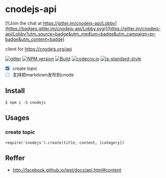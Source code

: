 # cnodejs-api

[![Join the chat at https://gitter.im/cnodejs-api/Lobby](https://badges.gitter.im/cnodejs-api/Lobby.svg)](https://gitter.im/cnodejs-api/Lobby?utm_source=badge&utm_medium=badge&utm_campaign=pr-badge&utm_content=badge)

client for https://cnodejs.org/api

[![gitter](https://badges.gitter.im/Join%20Chat.svg)](https://gitter.im/i5ting/cnodejs-api?utm_source=badge&utm_medium=badge&utm_campaign=pr-badge&utm_content=badge)
[![NPM version](https://img.shields.io/npm/v/cnodejs-api.svg?style=flat-square)](https://www.npmjs.com/package/cnodejs-api)
[![Build](https://travis-ci.org/i5ting/cnodejs-api.svg?branch=master)](https://travis-ci.org/i5ting/cnodejs-api)
[![codecov.io](https://codecov.io/github/i5ting/cnodejs-api/coverage.svg?branch=master)](https://codecov.io/github/i5ting/cnodejs-api?branch=master)
[![js-standard-style](https://img.shields.io/badge/code%20style-standard-brightgreen.svg)](http://standardjs.com/)




- [x] create topic
- [ ] 支持把markdown发布到cnode

## Install

```
$ npm i -S cnodejs
```

## Usages

### create topic

```
require('cnodejs').create(title, content, [category])
```



## Reffer

- http://facebook.github.io/jest/docs/api.html#content